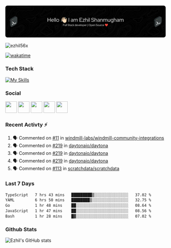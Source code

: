 ![Header](./header.png)

<p align="left"> <img src="https://komarev.com/ghpvc/?username=ezhil56x&label=Profile%20views&color=0e75b6&style=flat" alt="ezhil56x" /> </p>

[![wakatime](https://wakatime.com/badge/user/e780b5d2-6a76-4fde-a594-4ff159327ad3.svg)](https://wakatime.com/@e780b5d2-6a76-4fde-a594-4ff159327ad3)

### Tech Stack

[![My Skills](https://skillicons.dev/icons?i=c,cpp,py,java,kotlin,js,php,html,css,bootstrap,react,ts,nextjs,jquery,flask,nodejs,express,mysql,postgres,mongodb,docker,aws,firebase,vercel,cloudflare,jenkins,nginx,figma&theme=dark&perline=15)](https://skillicons.dev)

### Social

<p align="left">
	<a href="https://discord.com/users/ezhil56x" target="_blank" rel="noreferrer"
		><img
			src="https://skillicons.dev/icons?i=discord&theme=dark"
			width="36"
			height="36"
	/></a>
	<a href="https://www.github.com/ezhil56x" target="_blank" rel="noreferrer"
		><img
			src="https://skillicons.dev/icons?i=github&theme=dark"
			width="36"
			height="36"
	/></a>
	<a href="https://git.selfmade.ninja/ezhil930" target="_blank" rel="noreferrer"
		><img
			src="https://skillicons.dev/icons?i=git&theme=dark"
			width="36"
			height="36"
	/></a>
	<a
		href="https://www.linkedin.com/in/ezhilshanmugham"
		target="_blank"
		rel="noreferrer"
		><img
			src="https://skillicons.dev/icons?i=linkedin&theme=dark"
			width="36"
			height="36"
	/></a>
	<a href="https://www.twitter.com/ezhil56x" target="_blank" rel="noreferrer"
		><img
			src="https://skillicons.dev/icons?i=twitter&theme=dark"
			width="36"
			height="36"
	/></a>
</p>


### Recent Activty ⚡

<!--START_SECTION:activity-->
1. 🗣 Commented on [#11](https://github.com/windmill-labs/windmill-community-integrations/pull/11#issuecomment-1999523948) in [windmill-labs/windmill-community-integrations](https://github.com/windmill-labs/windmill-community-integrations)
2. 🗣 Commented on [#219](https://github.com/daytonaio/daytona/issues/219#issuecomment-1999428799) in [daytonaio/daytona](https://github.com/daytonaio/daytona)
3. 🗣 Commented on [#219](https://github.com/daytonaio/daytona/issues/219#issuecomment-1999414518) in [daytonaio/daytona](https://github.com/daytonaio/daytona)
4. 🗣 Commented on [#219](https://github.com/daytonaio/daytona/issues/219#issuecomment-1999404942) in [daytonaio/daytona](https://github.com/daytonaio/daytona)
5. 🗣 Commented on [#113](https://github.com/scratchdata/scratchdata/pull/113#issuecomment-1998743411) in [scratchdata/scratchdata](https://github.com/scratchdata/scratchdata)

<!--END_SECTION:activity-->

### Last 7 Days

<!--START_SECTION:waka-->

```txt
TypeScript   7 hrs 43 mins   █████████▒░░░░░░░░░░░░░░░   37.02 %
YAML         6 hrs 50 mins   ████████▒░░░░░░░░░░░░░░░░   32.75 %
Go           1 hr 48 mins    ██░░░░░░░░░░░░░░░░░░░░░░░   08.64 %
JavaScript   1 hr 47 mins    ██░░░░░░░░░░░░░░░░░░░░░░░   08.56 %
Bash         1 hr 28 mins    █▓░░░░░░░░░░░░░░░░░░░░░░░   07.02 %
```

<!--END_SECTION:waka-->

### Github Stats

![Ezhil's GitHub stats](https://github-readme-stats.vercel.app/api?username=ezhil56x&theme=dark&show_icons=true)
